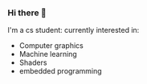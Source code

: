 ### Hi there 👋

I'm a cs student:
currently interested in:
- Computer graphics
- Machine learning
- Shaders
- embedded programming
